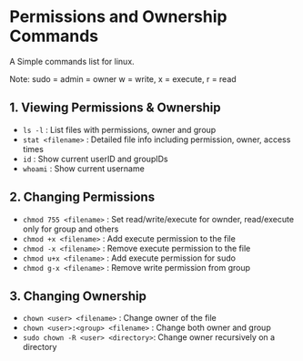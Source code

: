# Permissions and Ownership Commands
A Simple commands list for linux.

Note: sudo = admin = owner
w = write, x = execute, r = read

## 1. Viewing Permissions & Ownership
- `ls -l` : List files with permissions, owner and group
- `stat <filename>` : Detailed file info including permission, owner, access times
- `id` : Show current userID and groupIDs
- `whoami` : Show current username

## 2. Changing Permissions
- `chmod 755 <filename>` : Set read/write/execute for ownder, read/execute only for group and others
- `chmod +x <filename>` : Add execute permission to the file
- `chmod -x <filename>` : Remove execute permission to the file
- `chmod u+x <filename>` : Add execute permission for sudo
- `chmod g-x <filename>` : Remove write permission from group

## 3. Changing Ownership
- `chown <user> <filename>` : Change owner of the file
- `chown <user>:<group> <filename>` : Change both owner and group
- `sudo chown -R <user> <directory>`: Change owner recursively on a directory